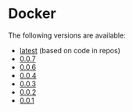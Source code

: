 # Docker

The following versions are available:

* [latest](latest) (based on code in repos)
* [0.0.7](0.0.7)
* [0.0.6](0.0.6)
* [0.0.4](0.0.4)
* [0.0.3](0.0.3)
* [0.0.2](0.0.2)
* [0.0.1](0.0.1)
